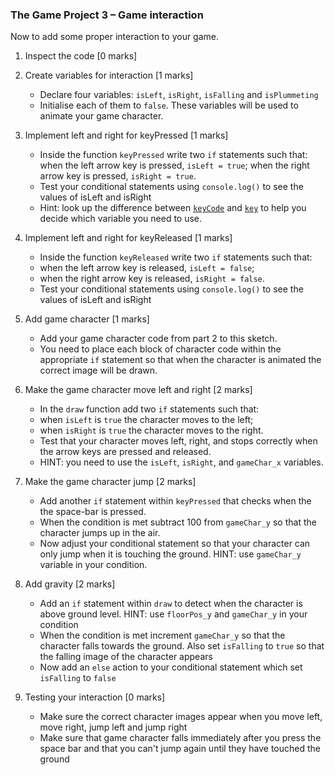 ### The Game Project 3 – Game interaction

Now to add some proper interaction to your game.

1. Inspect the code [0 marks]

2. Create variables for interaction [1 marks]
	- Declare four variables: `isLeft`, `isRight`, `isFalling` and `isPlummeting`
	- Initialise each of them to `false`. These variables will be used to animate your game
	 character.

3. Implement left and right for keyPressed [1 marks]
	- Inside the function `keyPressed` write two `if` statements such that:
		when the left arrow key is pressed, `isLeft = true`;
		when the right arrow key is pressed, `isRight = true`.
	- Test your conditional statements  using `console.log()` to see the values of
		isLeft and isRight
	- Hint: look up the difference between
		[`keyCode`](https://p5js.org/reference/#/p5/keyCode) and
		[`key`](https://p5js.org/reference/#/p5/key) to help you decide
		which variable you need to use.

4. Implement left and right for keyReleased [1 marks]
	- Inside the function `keyReleased` write two `if` statements such that:
	- when the left arrow key is released, `isLeft = false`;
	- when the right arrow key is released, `isRight = false`.
	- Test your conditional statements  using `console.log()` to see the values of
		isLeft and isRight

5. Add game character [1 marks]
	- Add your game character code from part 2 to this sketch.
	- You need to place each block of character code within the appropriate
	`if` statement so that when the character is animated the correct
	image will be drawn.

6. Make the game character move left and right [2 marks]
	- In the `draw` function add two `if` statements such that:
	- when `isLeft` is `true` the character moves to the left;
	- when `isRight` is `true` the character moves to the right.
	- Test that your character moves left, right, and stops correctly
		when the arrow keys are pressed and released.
	- HINT: you need to use the `isLeft`, `isRight`, and `gameChar_x`
		variables.

7. Make the game character jump [2 marks]
	- Add another `if` statement within `keyPressed` that checks when the
	the space-bar is pressed.
	- When the condition is met subtract 100 from `gameChar_y` so that the character jumps up in the air.
	- Now adjust your conditional statement so that your character can only jump when
	it is touching the ground. HINT: use `gameChar_y` variable in your condition.

8. Add gravity [2 marks]
	- Add an `if` statement within `draw` to detect when the character is above ground level.
	HINT: use `floorPos_y` and `gameChar_y` in your condition
	- When the condition is met increment `gameChar_y` so that the character falls towards the ground. Also set `isFalling` to `true` so that the falling image of the character appears
	- Now add an `else` action to your conditional statement which set `isFalling` to `false`

9. Testing your interaction [0 marks]
	- Make sure the correct character images appear when you move left, move right, jump left and jump right
	- Make sure that game character falls immediately after you press the space bar and that you can't jump again until they have touched the ground






















